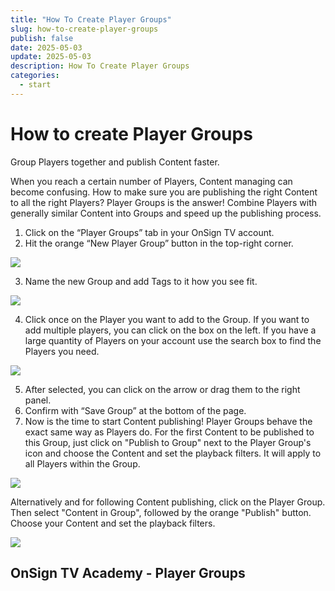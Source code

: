 ```yaml
---
title: "How To Create Player Groups"
slug: how-to-create-player-groups
publish: false
date: 2025-05-03
update: 2025-05-03
description: How To Create Player Groups
categories:
  - start
---
```


How to create Player Groups
===========================

Group Players together and publish Content faster.

When you reach a certain number of Players, Content managing can become confusing. How to make sure you are publishing the right Content to all the right Players? Player Groups is the answer! Combine Players with generally similar Content into Groups and speed up the publishing process.

1. Click on the “Player Groups” tab in your OnSign TV account.
2. Hit the orange “New Player Group” button in the top-right corner.

![](https://static.helpjuice.com/helpjuice_production/uploads/upload/image/23821/direct/1742830864784/image.png)

3. Name the new Group and add Tags to it how you see fit.

![](https://static.helpjuice.com/helpjuice_production/uploads/upload/image/23821/direct/1742830926667/image.png)

4. Click once on the Player you want to add to the Group. If you want to add multiple players, you can click on the box on the left. If you have a large quantity of Players on your account use the search box to find the Players you need.

![](https://static.helpjuice.com/helpjuice_production/uploads/upload/image/23821/direct/1742831143231/image.png)

5. After selected, you can click on the arrow or drag them to the right panel.
6. Confirm with “Save Group” at the bottom of the page.
7. Now is the time to start Content publishing! Player Groups behave the exact same way as Players do. For the first Content to be published to this Group, just click on "Publish to Group" next to the Player Group's icon and choose the Content and set the playback filters. It will apply to all Players within the Group.

![](https://static.helpjuice.com/helpjuice_production/uploads/upload/image/23821/direct/1742831376525/image.png)

Alternatively and for following Content publishing, click on the Player Group. Then select "Content in Group", followed by the orange "Publish" button. Choose your Content and set the playback filters.

![](https://static.helpjuice.com/helpjuice_production/uploads/upload/image/23821/direct/1742831474091/image.png)

OnSign TV Academy - Player Groups
---------------------------------
